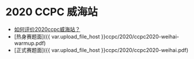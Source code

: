 # 2020 CCPC 威海站

- [如何评价2020ccpc威海站？](https://www.zhihu.com/question/426601290)
- [热身赛题面]({{ var.upload_file_host }}ccpc/2020/ccpc2020-weihai-warmup.pdf)
- [正式赛题面]({{ var.upload_file_host }}ccpc/2020/ccpc2020-weihai.pdf)